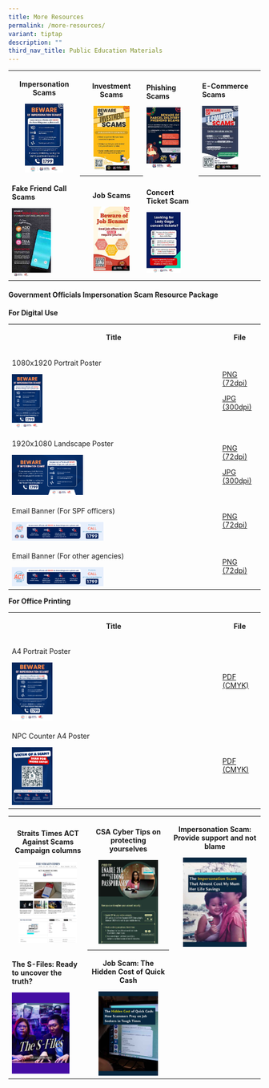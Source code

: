 ```yaml
---
title: More Resources
permalink: /more-resources/
variant: tiptap
description: ""
third_nav_title: Public Education Materials
---
```

<table style="minWidth: 100px">
<colgroup>
<col>
<col>
<col>
<col>
</colgroup>
<tbody>
<tr>
<th rowspan="1" colspan="1">
<p><strong>Impersonation Scams</strong>
</p><a class="isomer-image-wrapper" href="/files/Public%20Education%20Materials/Impersonation_Scam.pdf"><img style="width: 60%;" height="auto" width="100%" alt="" src="/images/Public Education Materials/Impersonation_scam.jpg"></a>
</th>
<th rowspan="1" colspan="1">
<p><strong>Investment Scams</strong>
</p><a class="isomer-image-wrapper" href="/files/Public%20Education%20Materials/Investment_Scam.pdf"><img style="width: 65%;" height="auto" width="100%" alt="" src="/images/Public Education Materials/Investment_scam.jpg"></a>
</th>
<td rowspan="1" colspan="1">
<p><strong>Phishing Scams</strong>
</p><a class="isomer-image-wrapper" href="/files/Public%20Education%20Materials/Phishing_Scam.pdf"><img style="width: 70%;" height="auto" width="100%" alt="" src="/images/Public Education Materials/Phishing_scam.jpg"></a>
</td>
<td rowspan="1" colspan="1">
<p><strong>E-Commerce Scams</strong>
</p><a class="isomer-image-wrapper" href="/files/Public%20Education%20Materials/Ecommerce_Scam.pdf"><img style="width: 65%;" height="auto" width="100%" alt="" src="/images/Public Education Materials/Ecommerce_scam.jpg"></a>
</td>
</tr>
<tr>
<td rowspan="1" colspan="1">
<p><strong>Fake Friend Call Scams</strong>
</p><a class="isomer-image-wrapper" href="/files/Public%20Education%20Materials/Fake_Friend_Call_Scam.pdf"><img style="width: 60%;" height="auto" width="100%" alt="" src="/images/Public Education Materials/Fake_Friend_call_scam.jpg"></a>
</td>
<th rowspan="1" colspan="1">
<p><strong>Job Scams</strong>
</p><a class="isomer-image-wrapper" href="/files/Public%20Education%20Materials/Job_Scam.pdf"><img style="width: 65%;" height="auto" width="100%" alt="" src="/images/Public Education Materials/Job_scam.jpg"></a>
</th>
<td rowspan="1" colspan="1">
<p><strong>Concert Ticket Scam</strong>
</p><a class="isomer-image-wrapper" href="/files/Public%20Education%20Materials/Concert_Ticket_Scam.pdf"><img style="width: 70%;" height="auto" width="100%" alt="" src="/images/Public Education Materials/Concert_Ticket_Scam.jpg"></a>
</td>
<th rowspan="1" colspan="1">
<p></p>
</th>
</tr>
</tbody>
</table>
<h4><strong>Government Officials Impersonation Scam Resource Package</strong></h4>
<p><strong>For Digital Use</strong>
</p>
<table style="minWidth: 50px">
<colgroup>
<col>
<col>
</colgroup>
<tbody>
<tr>
<th rowspan="1" colspan="1">
<p>Title</p>
</th>
<th rowspan="1" colspan="1">
<p>File</p>
</th>
</tr>
<tr>
<td rowspan="1" colspan="1">
<p>1080x1920 Portrait Poster</p>
<div class="isomer-image-wrapper">
<img style="width: 15%;" height="auto" width="100%" alt="" src="/images/Public Education Materials/GOIS Package/GOIS_KV_1080x1920.png">
</div>
</td>
<td rowspan="1" colspan="1">
<p><a href="/images/Public%20Education%20Materials/GOIS%20Package/GOIS_KV_1080x1920.png" rel="noopener nofollow" target="_blank">PNG (72dpi)</a>
</p>
<p><a href="/images/Public%20Education%20Materials/GOIS%20Package/GOIS_KV_1080x1920.jpg" rel="noopener nofollow" target="_blank">JPG (300dpi)</a>
</p>
</td>
</tr>
<tr>
<td rowspan="1" colspan="1">
<p>1920x1080 Landscape Poster</p>
<div class="isomer-image-wrapper">
<img style="width: 35%;" height="auto" width="100%" alt="" src="/images/Public Education Materials/GOIS Package/GOIS_KV_1920x1080.png">
</div>
</td>
<td rowspan="1" colspan="1">
<p><a href="/images/Public%20Education%20Materials/GOIS%20Package/GOIS_KV_1920x1080.png" rel="noopener nofollow" target="_blank">PNG (72dpi)</a>
</p>
<p><a href="/images/Public%20Education%20Materials/GOIS%20Package/GOIS_KV_1920x1080.jpg" rel="noopener nofollow" target="_blank">JPG (300dpi)</a>
</p>
</td>
</tr>
<tr>
<td rowspan="1" colspan="1">
<p>Email Banner (For SPF officers)</p>
<div class="isomer-image-wrapper">
<img style="width: 45%;" height="auto" width="100%" alt="" src="/images/Public Education Materials/GOIS Package/GOIS_SPF_Email_Banner.png">
</div>
</td>
<td rowspan="1" colspan="1">
<p><a href="/images/Public%20Education%20Materials/GOIS%20Package/GOIS_SPF_Email_Banner.png" rel="noopener nofollow" target="_blank">PNG (72dpi)</a>
</p>
</td>
</tr>
<tr>
<td rowspan="1" colspan="1">
<p>Email Banner (For other agencies)</p>
<div class="isomer-image-wrapper">
<img style="width: 45%;" height="auto" width="100%" alt="" src="/images/Public Education Materials/GOIS Package/GOIS_Generic_Email_Banner.png">
</div>
</td>
<td rowspan="1" colspan="1">
<p><a href="/images/Public%20Education%20Materials/GOIS%20Package/GOIS_Generic_Email_Banner.png" rel="noopener nofollow" target="_blank">PNG (72dpi)</a>
</p>
</td>
</tr>
</tbody>
</table>
<p><strong>For Office Printing</strong>
</p>
<table style="minWidth: 50px">
<colgroup>
<col>
<col>
</colgroup>
<tbody>
<tr>
<th rowspan="1" colspan="1">
<p>Title</p>
</th>
<th rowspan="1" colspan="1">
<p>File</p>
</th>
</tr>
<tr>
<td rowspan="1" colspan="1">
<p>A4 Portrait Poster</p>
<div class="isomer-image-wrapper">
<img style="width: 20%;" height="auto" width="100%" alt="" src="/images/Public Education Materials/GOIS Package/GOIS_A4_Poster.png">
</div>
</td>
<td rowspan="1" colspan="1">
<p><a href="/files/Public%20Education%20Materials/GOIS%20Package/GOIS_A4_Poster.pdf" rel="noopener nofollow" target="_blank">PDF (CMYK)</a>
</p>
</td>
</tr>
<tr>
<td rowspan="1" colspan="1">
<p>NPC Counter A4 Poster</p>
<div class="isomer-image-wrapper">
<img style="width: 20%;" height="auto" width="100%" alt="" src="/images/Public Education Materials/GOIS Package/NPC_Poster_w_GOIS_Messaging.png">
</div>
</td>
<td rowspan="1" colspan="1">
<p><a href="/files/Public%20Education%20Materials/GOIS%20Package/NPC_Poster_w_GOIS_Messaging.pdf" rel="noopener nofollow" target="_blank">PDF (CMYK)</a>
</p>
</td>
</tr>
</tbody>
</table>
<p></p>
<table style="minWidth: 75px">
<colgroup>
<col>
<col>
<col>
</colgroup>
<tbody>
<tr>
<th rowspan="1" colspan="1">
<p>Straits Times ACT Against Scams Campaign columns</p><a class="isomer-image-wrapper" href="/st-columns/"><img style="width: 80%;" height="auto" width="100%" alt="" src="/images/ST Article/ST_columns.jpg"></a>
</th>
<th rowspan="1" colspan="1">
<p>CSA Cyber Tips on protecting yourselves</p><a class="isomer-image-wrapper" href="/csa-cyber-tips/"><img style="width: 80%;" height="auto" width="100%" alt="" src="/images/Public Education Materials/CSA Cyber Tips/CSA_cyber_tip.jpg"></a>
</th>
<th rowspan="1" colspan="1">
<p>Impersonation Scam: Provide support and not blame</p><a class="isomer-image-wrapper" href="https://www.ricemedia.co/mum-life-savings-impersonation-scam/"><img style="width: 75%;" height="auto" width="100%" alt="" src="/images/Public Education Materials/ricemedia.jpg"></a>
</th>
</tr>
<tr>
<td rowspan="1" colspan="1">
<p><strong>The S-Files: Ready to uncover the truth?</strong>
</p><a class="isomer-image-wrapper" href="https://www.asiaone.com/singapore/s-files-spf-psychologists-reveal-what-goes-behind-scams"><img style="width: 80%;" height="auto" width="100%" alt="" src="/images/Public Education Materials/asiaone_sfiles.jpg"></a>
</td>
<th rowspan="1" colspan="1">
<p>Job Scam: The Hidden Cost of Quick Cash</p><a class="isomer-image-wrapper" href="https://www.ricemedia.co/how-scammers-prey-on-job-seekers/"><img style="width: 80%;" height="auto" width="100%" alt="" src="/images/Public Education Materials/ricemedia1.jpg"></a>
</th>
<td rowspan="1" colspan="1">
<p></p>
</td>
</tr>
</tbody>
</table>
<p></p>
<p></p>